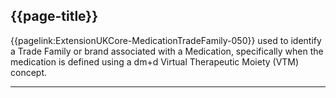 ## {{page-title}}

{{pagelink:ExtensionUKCore-MedicationTradeFamily-050}} used to identify a Trade Family or brand associated with a Medication, specifically when the medication is defined using a dm+d Virtual Therapeutic Moiety (VTM) concept.

---
